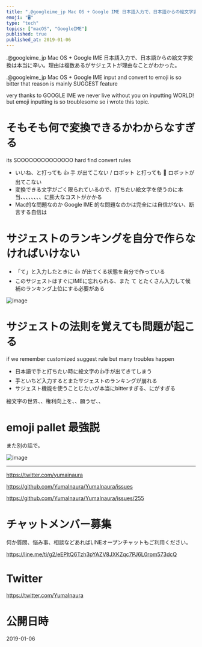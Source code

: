 ```yaml
---
title: ".@googleime_jp Mac OS + Google IME 日本語入力で、日本語からの絵文字変換は本当に辛い。理由は複数あるがサジ"
emoji: "🖥"
type: "tech"
topics: ["macOS", "GoogleIME"]
published: true
published_at: 2019-01-06
---
```


.@googleime_jp Mac OS + Google IME 日本語入力で、日本語からの絵文字変換は本当に辛い。理由は複数あるがサジェストが理由なことがわかった。

.@googleime_jp Mac OS + Google IME input and convert to emoji is so bitter that reason is mainly SUGGEST feature

very thanks to GOOGLE IME we never live without you on inputting WORLD! but emoji inputting is so troublesome so i wrote this topic.

# そもそも何で変換できるかわからなすぎる

its SOOOOOOOOOOOOOO hard find convert rules


- いいね、と打っても 👍 手 が出てこない / ロボット と打っても 🤖 ロボットが出てこない
- 変換できる文字がごく限られているので、打ちたい絵文字を使うのに本当、、、、、、、、に膨大なコストがかかる
- Mac的な問題なのか Google IME 的な問題なのかは完全には自信がない、断言する自信は

# サジェストのランキングを自分で作らなければいけない

- 「て」と入力したときに 👍 が出てくる状態を自分で作っている
- このサジェストはすぐにIMEに忘れられる、また て とたくさん入力して候補のランキング上位にする必要がある

![image](https://user-images.githubusercontent.com/13635059/50730326-08ab8f00-118e-11e9-8924-25ac13ebe844.png)

# サジェストの法則を覚えても問題が起こる

if we remember customized suggest rule but many troubles happen

- 日本語で手と打ちたい時に絵文字の👍手が出てきてしまう
- 手といちど入力するとまたサジェストのランキングが崩れる
- サジェスト機能を使うことじたいが本当にbitterすぎる、にがすぎる

絵文字の世界、、権利向上を、、願うぜ、、


# emoji pallet 最強説

また別の話で。

![image](https://user-images.githubusercontent.com/13635059/50730305-8d49dd80-118d-11e9-956f-ca8b4f315e56.png)


---

https://twitter.com/yumainaura

https://github.com/YumaInaura/YumaInaura/issues

https://github.com/YumaInaura/YumaInaura/issues/255








<!-- Update From Qiita API -->

# チャットメンバー募集


何か質問、悩み事、相談などあればLINEオープンチャットもご利用ください。

https://line.me/ti/g2/eEPltQ6Tzh3pYAZV8JXKZqc7PJ6L0rpm573dcQ





# Twitter


https://twitter.com/YumaInaura


<!-- Update From Qiita API -->



# 公開日時

2019-01-06
